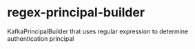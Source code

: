 # regex-principal-builder
KafkaPrincipalBuilder that uses regular expression to determine authentication principal
